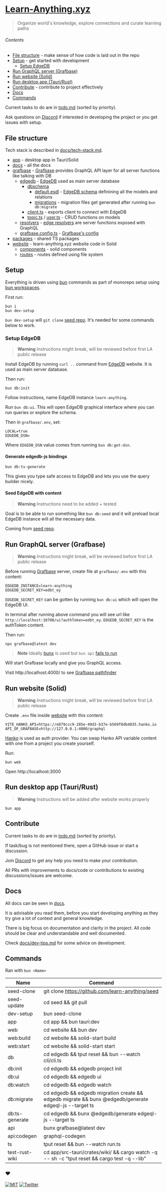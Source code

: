 # [Learn-Anything.xyz](https://learn-anything.xyz)

> Organize world's knowledge, explore connections and curate learning paths

<!-- See [learn-anything.xyz/about](https://learn-anything.xyz/about) for what problems LA is trying to solve. -->

###### Contents

- [File structure](#file-structure) - make sense of how code is laid out in the repo
- [Setup](#setup) - get started with development
  - [Setup EdgeDB](#setup-edgedb)
- [Run GraphQL server (Grafbase)](#run-graphql-server-grafbase)
- [Run website (Solid)](#run-website-solid)
- [Run desktop app (Tauri/Rust)](#run-desktop-app-taurirust)
- [Contribute](#contribute) - contribute to project effectively
- [Docs](#docs)
- [Commands](#commands)

Current tasks to do are in [todo.md](todo.md) (sorted by priority).

Ask questions on [Discord](https://discord.com/invite/bxtD8x6aNF) if interested in developing the project or you get issues with setup.

## File structure

Tech stack is described in [docs/tech-stack.md](docs/tech-stack.md).

- [app](app) - desktop app in Tauri/Solid
- [docs](docs) - all the docs
- [grafbase](grafbase) - [Grafbase](https://grafbase.com/) provides GraphQL API layer for all server functions like talking with DB
  - [edgedb](grafbase/edgedb) - [EdgeDB](https://www.edgedb.com/) used as main server database
    - [dbschema](grafbase/edgedb/dbschema)
      - [default.esdl](grafbase/edgedb/dbschema/default.esdl) - [EdgeDB schema](https://www.edgedb.com/docs/intro/schema) definining all the models and relations
      - [migrations](grafbase/edgedb/dbschema/migrations) - migration files get generated after running `bun db:migrate`
    - [client.ts](grafbase/edgedb/client.ts) - exports client to connect with EdgeDB
    - [topic.ts](grafbase/edgedb/topic.ts) / [user.ts](api/edgedb/user.ts) - CRUD functions on models
  - [resolvers](grafbase/resolvers) - [edge resolvers](https://grafbase.com/docs/edge-gateway/resolvers) are server functions exposed with GraphQL
  - [grafbase.config.ts](grafbase/grafbase.config.ts) - [Grafbase's config](https://grafbase.com/docs/config)
- [packages](packages) - shared TS packages
- [website](website) - learn-anything.xyz website code in Solid
  - [components](website/components) - solid components
  - [routes](website/src/routes) - routes defined using file system

## Setup

Everything is driven using [bun](https://bun.sh) commands as part of monorepo setup using [bun workspaces](https://bun.sh/docs/install/workspaces).

First run:

```
bun i
bun dev-setup
```

`bun dev-setup` will `git clone` [seed repo](https://github.com/learn-anything/seed). It's needed for some commands below to work.

### Setup EdgeDB

> **Warning**
> Instructions might break, will be reviewed before first LA public release

Install EdgeDB by running `curl ..` command from [EdgeDB](https://www.edgedb.com) website. It is used as main server database.

Then run:

```
bun db:init
```

Follow instructions, name EdgeDB instance `learn-anything`.

Run `bun db:ui`. This will open EdgeDB graphical interface where you can run queries or explore the schema.

Then in `grafbase/.env`, set:

```
LOCAL=true
EDGEDB_DSN=
```

Where `EDGEDB_DSN` value comes from running `bun db:get-dsn`.

#### Generate edgedb-js bindings

```
bun db:ts-generate
```

This gives you type safe access to EdgeDB and lets you use the query builder nicely.

#### Seed EdgeDB with content

> **Warning**
> Instructions need to be added + tested

Goal is to be able to run something like `bun db:seed` and it will preload local EdgeDB instance will all the necessary data.

Coming from [seed repo](https://github.com/learn-anything/seed).

## Run GraphQL server (Grafbase)

> **Warning**
> Instructions might break, will be reviewed before first LA public release

Before running [Grafbase](https://grafbase.com) server, create file at `grafbase/.env` with this content:

```
EDGEDB_INSTANCE=learn-anything
EDGEDB_SECRET_KEY=edbt_ey
```

`EDGEDB_SECRET_KEY` can be gotten by running `bun db:ui` which will open the EdgeDB UI.

In terminal after running above command you will see url like `http://localhost:10700/ui?authToken=edbt_ey`. `EDGEDB_SECRET_KEY` is the authToken content.

Then run:

```
npx grafbase@latest dev
```

> **Note**
> Ideally [bunx](https://bun.sh/docs/cli/bunx) is used but `bun api` [fails to run](https://github.com/oven-sh/bun/issues/5552)

Will start Grafbase locally and give you GraphQL access.

Visit http://localhost:4000/ to see [Grafbase pathfinder](https://grafbase.com/docs/tools/pathfinder)

## Run website (Solid)

> **Warning**
> Instructions might break, will be reviewed before first LA public release

<!-- TODO: automate creating of `.env` file with default content as part of `bun setup` command -->
<!-- TODO: do same for API .env too -->

Create `.env` file inside [website](app/packages/website) with this content:

```
VITE_HANKO_API=https://e879ccc9-285e-49d3-b37e-b569f0db4035.hanko.io
API_OF_GRAFBASE=http://127.0.0.1:4000/graphql
```

[Hanko](https://www.hanko.io/) is used as auth provider. You can swap Hanko API variable content with one from a project you create yourself.

Run:

```
bun web
```

Open http://localhost:3000

## Run desktop app (Tauri/Rust)

> **Warning**
> Instructions will be added after website works properly

```
bun app
```

<!-- ### Useful DevTools panel

In the app you get after running `bun app`, you will see DevTools panel in bottom right corner. It contains a list of useful actions you can run to aid you.

One of the actions is `Seed TinyBase`. This will seed your local TinyBase store/sqlite with [one of the wikis](https://github.com/learn-anything/seed/tree/main/wiki/nikita) in seed folder.

Read [app/packages/preload/src/index.ts](app/packages/preload/src/index.ts) file for details. `syncWikiFromSeed` is the function. -->

<!-- ## Run mobile app

> WIP -->

<!-- ## Test

> below tests are in TS, only relevant now to help migration to rust

```
bun test
```

Will run tests found in [test](test).

[test/wiki.test.ts](test/wiki.test.ts) file tests markdown file parsing.

Running code via tests is very effective. You can open terminal on your right and edit code on the left and on each `.ts` file save it will rerun the test and check if behavior you are testing is correct. Reading through the test suite is great way to understand the backend part of the app.

You can point the tests at your own wiki/notes folder too. Put the folder with files into seed/test folder you get from running `bun dev-setup` -->

## Contribute

Current tasks to do are in [todo.md](todo.md) (sorted by priority).

If task/bug is not mentioned there, open a GitHub issue or start a discussion.

Join [Discord](https://discord.com/invite/bxtD8x6aNF) to get any help you need to make your contribution.

All PRs with improvements to docs/code or contributions to existing discussions/issues are welcome.

## Docs

All docs can be seen in [docs](docs).

It is advisable you read them, before you start developing anything as they try give a lot of context and general knowledge.

There is big focus on documentation and clarity in the project. All code should be clear and understandable and well documented.

Check [docs/dev-tips.md](docs/dev-tips.md) for some advice on development.

## Commands

Ran with `bun <Name>`

| Name           | Command                                                                                               |
| -------------- | ----------------------------------------------------------------------------------------------------- |
| seed-clone     | git clone https://github.com/learn-anything/seed                                                      |
| seed-update    | cd seed && git pull                                                                                   |
| dev-setup      | bun seed-clone                                                                                        |
| app            | cd app && bun tauri:dev                                                                               |
| web            | cd website && bun dev                                                                                 |
| web:build      | cd website && solid-start build                                                                       |
| web:start      | cd website && solid-start start                                                                       |
| db             | cd edgedb && tput reset && bun --watch cli/cli.ts                                                     |
| db:init        | cd edgedb && edgedb project init                                                                      |
| db:ui          | cd edgedb && edgedb ui                                                                                |
| db:watch       | cd edgedb && edgedb watch                                                                             |
| db:migrate     | cd edgedb && edgedb migration create && edgedb migrate && bunx @edgedb/generate edgeql-js --target ts |
| db:ts-generate | cd edgedb && bunx @edgedb/generate edgeql-js --target ts                                              |
| api            | bunx grafbase@latest dev                                                                              |
| api:codegen    | graphql-codegen                                                                                       |
| ts             | tput reset && bun --watch run.ts                                                                      |
| test-rust-wiki | cd app/src-tauri/crates/wiki/ && cargo watch -q -- sh -c "tput reset && cargo test -q --lib"          |

### ♥️

[![MIT](http://bit.ly/mitbadge)](https://choosealicense.com/licenses/mit/) [![Twitter](http://bit.ly/latwitt)](https://twitter.com/learnanything_)
